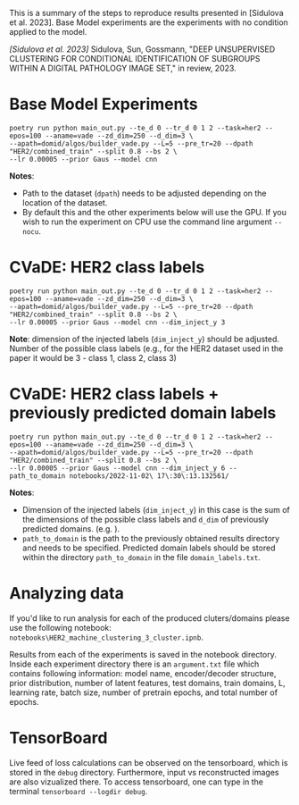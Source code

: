This is a summary of the steps to reproduce results presented in [Sidulova et al. 2023]. 
Base Model experiments are the experiments with no condition applied to the model. 

*[Sidulova et al. 2023]* Sidulova, Sun, Gossmann, "DEEP UNSUPERVISED CLUSTERING FOR CONDITIONAL IDENTIFICATION OF SUBGROUPS WITHIN A DIGITAL PATHOLOGY IMAGE SET," in review, 2023.

# Base Model Experiments

```
poetry run python main_out.py --te_d 0 --tr_d 0 1 2 --task=her2 --epos=100 --aname=vade --zd_dim=250 --d_dim=3 \
--apath=domid/algos/builder_vade.py --L=5 --pre_tr=20 --dpath "HER2/combined_train" --split 0.8 --bs 2 \
--lr 0.00005 --prior Gaus --model cnn
```

**Notes**:
- Path to the dataset (`dpath`) needs to be adjusted depending on the location of the dataset.
- By default this and the other experiments below will use the GPU. If you wish to run the experiment on CPU use the command line argument `--nocu`.


# CVaDE: HER2 class labels 

```
poetry run python main_out.py --te_d 0 --tr_d 0 1 2 --task=her2 --epos=100 --aname=vade --zd_dim=250 --d_dim=3 \
--apath=domid/algos/builder_vade.py --L=5 --pre_tr=20 --dpath "HER2/combined_train" --split 0.8 --bs 2 \
--lr 0.00005 --prior Gaus --model cnn --dim_inject_y 3
```

**Note**: dimension of the injected labels (`dim_inject_y`) should be adjusted. Number of the possible class labels 
(e.g., for the HER2 dataset used in the paper it would be 3 - class 1, class 2, class 3)

# CVaDE: HER2 class labels + previously predicted domain labels 

```
poetry run python main_out.py --te_d 0 --tr_d 0 1 2 --task=her2 --epos=100 --aname=vade --zd_dim=250 --d_dim=3 \
--apath=domid/algos/builder_vade.py --L=5 --pre_tr=20 --dpath "HER2/combined_train" --split 0.8 --bs 2 \
--lr 0.00005 --prior Gaus --model cnn --dim_inject_y 6 --path_to_domain notebooks/2022-11-02\ 17\:30\:13.132561/
```

**Notes**:
- Dimension of the injected labels (`dim_inject_y`) in this case is the sum of the dimensions of the possible class labels and `d_dim` of previously predicted domains. (e.g. ).
- `path_to_domain` is the path to the previously obtained results directory and needs to be specified. Predicted domain labels should be stored within the directory `path_to_domain` in the file `domain_labels.txt`.

# Analyzing data

If you'd like to run analysis for each of the produced cluters/domains please use the following notebook:
`notebooks\HER2_machine_clustering_3_cluster.ipnb`.

Results from each of the experiments is saved in the notebook directory. Inside each experiment directory 
there is an `argument.txt` file which contains following information: model name, encoder/decoder structure, prior distribution, 
number of latent features, test domains, train domains, L, learning rate, batch size, number of pretrain epochs, and total number of epochs.

# TensorBoard

Live feed of loss calculations can be observed on the tensorboard, which is stored in the `debug` directory. Furthermore, 
input vs reconstructed images are also vizualized there. To access tensorboard, one can type in the terminal 
`tensorboard --logdir debug`.

